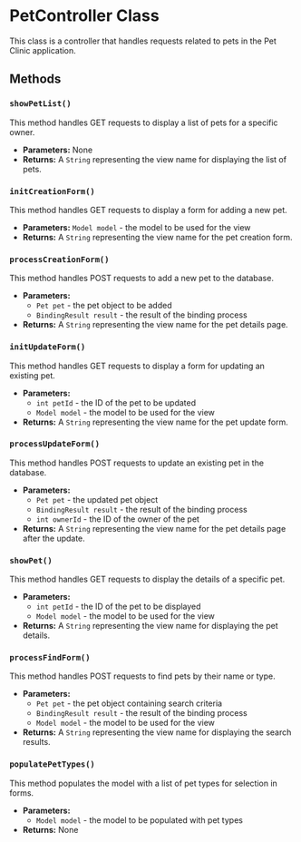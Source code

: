 # PetController Class

This class is a controller that handles requests related to pets in the Pet Clinic application.

## Methods

### `showPetList()`

This method handles GET requests to display a list of pets for a specific owner.

- **Parameters:** None
- **Returns:** A `String` representing the view name for displaying the list of pets.

### `initCreationForm()`

This method handles GET requests to display a form for adding a new pet.

- **Parameters:** `Model model` - the model to be used for the view
- **Returns:** A `String` representing the view name for the pet creation form.

### `processCreationForm()`

This method handles POST requests to add a new pet to the database.

- **Parameters:**
  - `Pet pet` - the pet object to be added
  - `BindingResult result` - the result of the binding process
- **Returns:** A `String` representing the view name for the pet details page.

### `initUpdateForm()`

This method handles GET requests to display a form for updating an existing pet.

- **Parameters:**
  - `int petId` - the ID of the pet to be updated
  - `Model model` - the model to be used for the view
- **Returns:** A `String` representing the view name for the pet update form.

### `processUpdateForm()`

This method handles POST requests to update an existing pet in the database.

- **Parameters:**
  - `Pet pet` - the updated pet object
  - `BindingResult result` - the result of the binding process
  - `int ownerId` - the ID of the owner of the pet
- **Returns:** A `String` representing the view name for the pet details page after the update.

### `showPet()`

This method handles GET requests to display the details of a specific pet.

- **Parameters:**
  - `int petId` - the ID of the pet to be displayed
  - `Model model` - the model to be used for the view
- **Returns:** A `String` representing the view name for displaying the pet details.

### `processFindForm()`

This method handles POST requests to find pets by their name or type.

- **Parameters:**
  - `Pet pet` - the pet object containing search criteria
  - `BindingResult result` - the result of the binding process
  - `Model model` - the model to be used for the view
- **Returns:** A `String` representing the view name for displaying the search results.

### `populatePetTypes()`

This method populates the model with a list of pet types for selection in forms.

- **Parameters:**
  - `Model model` - the model to be populated with pet types
- **Returns:** None